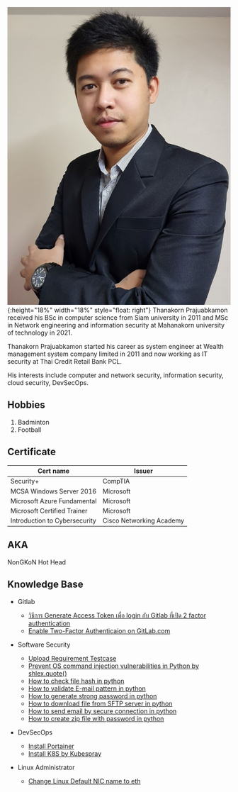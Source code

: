 ![](tanakon_bio.jpg){:height="18%" width="18%" style="float: right"}
Thanakorn Prajuabkamon received his BSc in computer science from Siam university in 2011 and MSc in Network engineering and information security at Mahanakorn university of technology in 2021.

Thanakorn Prajuabkamon started his career as system engineer at Wealth management system company limited in 2011 and now working as IT security at Thai Credit Retail Bank PCL.

His interests include computer and network security, information security, cloud security, DevSecOps.

## Hobbies
1. Badminton
1. Football

## Certificate

Cert name | Issuer
------ | ------
Security+ | CompTIA
MCSA Windows Server 2016 | Microsoft
Microsoft Azure Fundamental | Microsoft
Microsoft Certified Trainer | Microsoft
Introduction to Cybersecurity | Cisco Networking Academy

## AKA
NonGKoN Hot Head

## Knowledge Base
* Gitlab
  * [วิธีการ Generate Access Token เพื่อ login กับ Gitlab ที่เปิด 2 factor authentication](https://nongkon09.github.io/Gitlab2factor)  
  * [Enable Two-Factor Authenticaion on GitLab.com](https://nongkon09.github.io/GitlabEnable2FactorAuthentication)

* Software Security
  * [Upload Requirement Testcase](https://nongkon09.github.io/file_upload_requirement_testcase)
  * [Prevent OS command injection vulnerabilities in Python by shlex.quote()](https://nongkon09.github.io/HowToProtectOSCommandInjection)
  * [How to check file hash in python](https://nongkon09.github.io/HowToCheckHashInPython)
  * [How to validate E-mail pattern in python](https://nongkon09.github.io/HowToValidateEmailPatternInPython)
  * [How to generate strong password in python](https://nongkon09.github.io/HowToGenerateStrongPassword)
  * [How to download file from SFTP server in python](https://nongkon09.github.io/HowtoDownloadFileFromSFTP)
  * [How to send email by secure connection in python](https://nongkon09.github.io/HowtoSendEmailBySecureConnection)
  * [How to create zip file with password in python](https://nongkon09.github.io/HowToCreateZipWithPasswd)

* DevSecOps
  * [Install Portainer](https://nongkon09.github.io/InstallPortainer)
  * [Install K8S by Kubespray](https://nongkon09.github.io/InstallK8SByKubespray)

* Linux Administrator
  * [Change Linux Default NIC name to eth](https://nongkon09.github.io/ChangeDefaultNICnameLinux)
